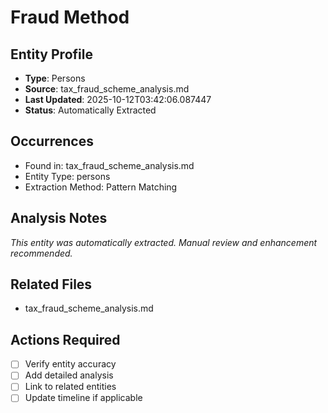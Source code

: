 # Fraud Method

## Entity Profile
- **Type**: Persons
- **Source**: tax_fraud_scheme_analysis.md
- **Last Updated**: 2025-10-12T03:42:06.087447
- **Status**: Automatically Extracted

## Occurrences
- Found in: tax_fraud_scheme_analysis.md
- Entity Type: persons
- Extraction Method: Pattern Matching

## Analysis Notes
*This entity was automatically extracted. Manual review and enhancement recommended.*

## Related Files
- tax_fraud_scheme_analysis.md

## Actions Required
- [ ] Verify entity accuracy
- [ ] Add detailed analysis
- [ ] Link to related entities
- [ ] Update timeline if applicable
